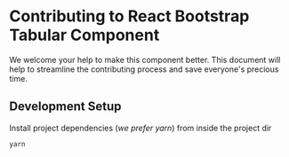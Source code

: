 # Contributing to React Bootstrap Tabular Component

We welcome your help to make this component better. This document will help to streamline the contributing process and save everyone's precious time.

## Development Setup

Install project dependencies (_we prefer yarn_) from inside the project dir

````
yarn
````
